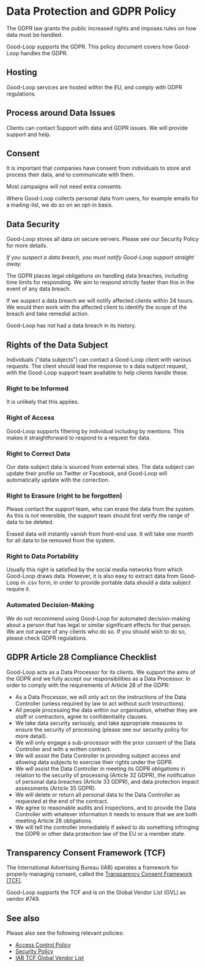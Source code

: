 
# Data Protection and GDPR Policy

The GDPR law grants the public increased rights and imposes rules on how data must be handled.

Good-Loop supports the GDPR. This policy document covers how Good-Loop handles the GDPR.

## Hosting

Good-Loop services are hosted within the EU, and comply with GDPR regulations. 

## Process around Data Issues

Clients can contact Support with data and GDPR issues. We will provide support and help.

## Consent

It is important that companies have consent from individuals to store and process their data, and to communicate with them.

Most campaigns will not need extra consents.

Where Good-Loop collects personal data from users, for example emails for a mailing-list, we do so on an opt-in basis.

## Data Security

Good-Loop stores all data on secure servers. Please see our Security Policy for more details.

*If you suspect a data breach, you must notify Good-Loop support straight away.*

The GDPR places legal obligations on handling data breaches, including time limits for responding. We aim to respond strictly faster than this in the event of any data breach.

If we suspect a data breach we will notify affected clients within 24 hours. 
We would then work with the affected client to identify the scope of the breach and take remedial action.

Good-Loop has not had a data breach in its history.


## Rights of the Data Subject

Individuals ("data subjects") can contact a Good-Loop client with various requests. 
The client should lead the response to a data subject request, with the Good-Loop support team available to help clients handle these.

### Right to be Informed

It is unlikely that this applies. 

### Right of Access

Good-Loop supports filtering by individual including by mentions. This makes it straightforward to respond to a request for data.
 
### Right to Correct Data

Our data-subject data is sourced from external sites. The data subject can update their profile on Twitter or Facebook, 
and Good-Loop will automatically update with the correction.

### Right to Erasure (right to be forgotten)

Please contact the support team, who can erase the data from the system. 
As this is *not* reversible, the support team should first verify the range of data to be deleted.

Erased data will instantly vanish from front-end use. It will take one month for all data to be removed from the system.

### Right to Data Portability

Usually this right is satisfied by the social media networks from which Good-Loop draws data.
However, it is also easy to extract data from Good-Loop in .csv form, in order to provide portable data should a data subject require it.

### Automated Decision-Making

We do not recommend using Good-Loop for automated decision-making about a person that has legal or similar significant effects for that person. 
We are not aware of any clients who do so. If you should wish to do so, please check GDPR regulations.


## GDPR Article 28 Compliance Checklist

Good-Loop acts as a Data Processor for its clients. We support the aims of the GDPR and we fully accept our responsibilities as a Data Processor. 
In order to comply with the requirements of Article 28 of the GDPR:

 - As a Data Processor, we will only act on the instructions of the Data Controller (unless required by law to act without such instructions).
 - All people processing the data within our organisation, whether they are staff or contractors, agree to confidentiality clauses.
 - We take data security seriously, and take appropriate measures to ensure the security of processing (please see our security policy for more detail).
 - We will only engage a sub-processor with the prior consent of the Data Controller and with a written contract.
 - We will assist the Data Controller in providing subject access and allowing data subjects to exercise their rights under the GDPR.
 - We will assist the Data Controller in meeting its GDPR obligations in relation to the security of processing (Article 32 GDPR), 
 the notification of personal data breaches (Article 33 GDPR), and data protection impact assessments (Article 35 GDPR). 
 - We will delete or return all personal data to the Data Controller as requested at the end of the contract.
 - We agree to reasonable audits and inspections, and to provide the Data Controller with whatever information it needs to ensure that we are both meeting Article 28 obligations.
 - We will tell the controller immediately if asked to do something infringing the GDPR or other data protection law of the EU or a member state.

## Transparency Consent Framework (TCF)

The International Advertising Bureau (IAB) operates a framework for properly managing consent, called the [Transparency Consent Framework (TCF)](https://iabeurope.eu/iab-europe-transparency-consent-framework-policies/).

Good-Loop supports the TCF and is on the Global Vendor List (GVL) as vendor #749.

## See also

Please also see the following relevant policies:

 - [Access Control Policy](access-control-policy)
 - [Security Policy](security)
 - [IAB TCF Global Vendor List](https://iabeurope.eu/vendor-list-tcf-v2-0/)

